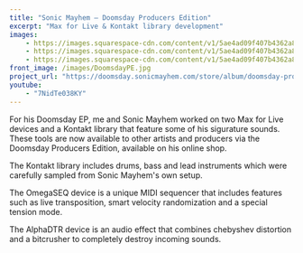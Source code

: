 ```yaml
---
title: "Sonic Mayhem – Doomsday Producers Edition"
excerpt: "Max for Live & Kontakt library development"
images:
    - https://images.squarespace-cdn.com/content/v1/5ae4ad09f407b4362a86d32f/1536007380366-AFO3WWF63I6921NIT5VY/11264446_1137464312937323_2071740932670784149_n.png?format=1000w
    - https://images.squarespace-cdn.com/content/v1/5ae4ad09f407b4362a86d32f/1525035666461-LO4N471C68YG6SSIQBS7/AlphaDTR.png?format=500w
    - https://images.squarespace-cdn.com/content/v1/5ae4ad09f407b4362a86d32f/1525035677894-PSCSO9EL7HHZDZZOPJDZ/OmegaSEQ.png?format=500w
front_image: /images/DoomsdayPE.jpg
project_url: "https://doomsday.sonicmayhem.com/store/album/doomsday-producers-edition-digi/"
youtube: 
    - "7NidTe038KY"
---
```





For his Doomsday EP, me and Sonic Mayhem worked on two Max for Live devices and a Kontakt library that feature some of his sigurature sounds. These tools are now available to other artists and producers via the Doomsday Producers Edition, available on his online shop.

The Kontakt library includes drums, bass and lead instruments which were carefully sampled from Sonic Mayhem's own setup.

The OmegaSEQ device is a unique MIDI sequencer that includes features such as live transposition, smart velocity randomization and a special tension mode.

The AlphaDTR device is an audio effect that combines chebyshev distortion and a bitcrusher to completely destroy incoming sounds.

